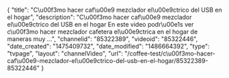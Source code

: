 {
    "title": "C\u00f3mo hacer caf\u00e9 mezclador el\u00e9ctrico del USB en el hogar",
    "description": "C\u00f3mo hacer caf\u00e9 mezclador el\u00e9ctrico del USB en el hogar En este video podr\u00e1s ver c\u00f3mo hacer mezclador cafetera el\u00e9ctrica en el hogar de maneras muy ...",
    "channelid": "85322389",
    "videoid": "85322446",
    "date_created": "1475409732",
    "date_modified": "1486664392",
    "type": "tvpage",
    "layout": "channelVideo",
    "url": "\/coffee-test\/c\u00f3mo-hacer-caf\u00e9-mezclador-el\u00e9ctrico-del-usb-en-el-hogar\/85322389-85322446"
}